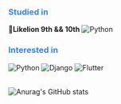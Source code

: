 <div>
  <h3 style="color:#3784ee;">Studied in</h3>
  <b>🦁Likelion 9th && 10th</b>
  <img alt="Python" src ="🦁?&style=for-the-badge&logo=멋쟁이사자처럼 9기 & 10기&logoColor=white"/>
</div>
<div>
  <h3 style="color:#3784ee;">Interested in</h3>
  <img alt="Python" src ="https://img.shields.io/badge/Python-3776AB.svg?&style=for-the-badge&logo=Python&logoColor=white"/>
  <img alt="Django" src ="https://img.shields.io/badge/Django-092E20?&style=for-the-badge&logo=Django&logoColor=white"/>
  <img alt="Flutter" src ="https://img.shields.io/badge/Flutter-02569B.svg?&style=for-the-badge&logo=Flutter&logoColor=white"/>
</div>
<br>

![Anurag's GitHub stats](https://github-readme-stats.vercel.app/api?username=alwaysbemyday1&show_icons=true&theme=default)


<!--
**alwaysbemyday1/alwaysbemyday1** is a ✨ _special_ ✨ repository because its `README.md` (this file) appears on your GitHub profile.

Here are some ideas to get you started:

- 🔭 I’m currently working on ...
- 🌱 I’m currently learning ...
- 👯 I’m looking to collaborate on ...
- 🤔 I’m looking for help with ...
- 💬 Ask me about ...
- 📫 How to reach me: ...
- 😄 Pronouns: ...
- ⚡ Fun fact: ...
-->
